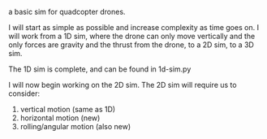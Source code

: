 a basic sim for quadcopter drones.

I will start as simple as possible and increase complexity as time goes on. I will work from a 1D sim, where the drone can only move vertically and the only forces are gravity and the thrust from the drone, to a 2D sim, to a 3D sim.

The 1D sim is complete, and can be found in 1d-sim.py

I will now begin working on the 2D sim. The 2D sim will require us to consider:
1. vertical motion (same as 1D)
2. horizontal motion (new)
3. rolling/angular motion (also new)
